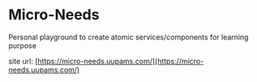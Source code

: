 # Micro-Needs
Personal playground to create atomic services/components for learning purpose

site url: [https://micro-needs.uupams.com/](https://micro-needs.uupams.com/)
